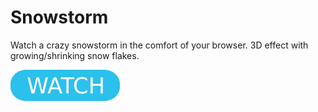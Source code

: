 # Snowstorm

Watch a crazy snowstorm in the comfort of your browser. 3D effect with growing/shrinking snow flakes.

[![button](watch.png)](snowstorm.html)
